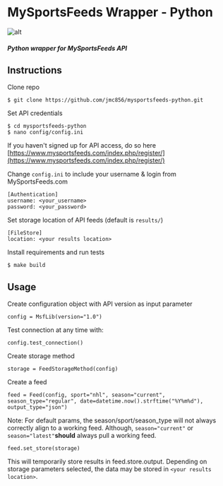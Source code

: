 # MySportsFeeds Wrapper - Python
![alt](https://pbs.twimg.com/profile_images/779390458892001280/aFHAsc24.jpg)


##### Python wrapper for MySportsFeeds API
## Instructions

Clone repo
    
    $ git clone https://github.com/jmc856/mysportsfeeds-python.git

Set API credentials 

    $ cd mysportsfeeds-python
    $ nano config/config.ini
    
If you haven't signed up for API access, do so here [https://www.mysportsfeeds.com/index.php/register/](https://www.mysportsfeeds.com/index.php/register/)
    
Change `config.ini` to include your username & login from MySportsFeeds.com 
 
    [Authentication]
    username: <your_username>
    password: <your_password>

Set storage location of API feeds (default is `results/`)

    [FileStore]
    location: <your results location>
    
Install requirements and run tests

    $ make build

## Usage

Create configuration object with API version as input parameter

    config = MsfLib(version="1.0")

Test connection at any time with:

    config.test_connection()

Create storage method

    storage = FeedStorageMethod(config)

Create a feed 	

    feed = Feed(config, sport="nhl", season="current", season_type="regular", date=datetime.now().strftime("%Y%m%d"), output_type="json")
 
 Note: For default params, the season/sport/season_type will not always correctly align to a working feed.  Although, `season="current"` or `season="latest"`**should** always pull a working feed.
    
    feed.set_store(storage)


This will temporarily store results in feed.store.output.  Depending on storage parameters selected, the data may be stored in `<your results location>`.
